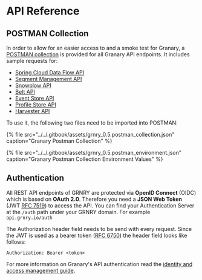 # API Reference

## **POSTMAN Collection**

In order to allow for an easier access to and a smoke test for Granary, a [POSTMAN collection](https://learning.getpostman.com/docs/postman/collections/intro_to_collections/) is provided for all Granary API endpoints. It includes sample requests for:

* [Spring Cloud Data Flow API](../../learning-grnry-1/data-in/how-to-run-a-harvester/getting-started.md)
* [Segment Management API](segment-management-api.md)
* [Snowplow API](snowplow-api-endpoints.md)
* [Belt API](belt-api.md)
* [Event Store API](event-store-api.md)
* [Profile Store API](profile-store-api.md)
* [Harvester API](harvester-api.md)

To use it, the following two files need to be imported into POSTMAN:

{% file src="../../.gitbook/assets/grnry\_0.5.postman\_collection.json" caption="Granary Postman Collection" %}

{% file src="../../.gitbook/assets/grnry\_0.5.postman\_environment.json" caption="Granary Postman Collection Environment Values" %}

## **Authentication**

All REST API endpoints of GRNRY are protected via **OpenID Connect** \(OIDC\) which is based on **OAuth 2.0**. Therefore you need a **JSON Web Token** \(JWT [RFC 7519](https://tools.ietf.org/html/rfc7519)\) to access the API. You can find your Authentication Server at the `/auth` path under your GRNRY domain. For example `api.grnry.io/auth`

The Authorization header field needs to be send with every request. Since the JWT is used as a bearer token \([RFC 6750](https://tools.ietf.org/html/rfc6750)\) the header field looks like follows:

```text
Authorization: Bearer <token>
```

For more information on Granary's API authentication read the [identity and access management guide](../../operator-reference/identity-and-access-management/).

